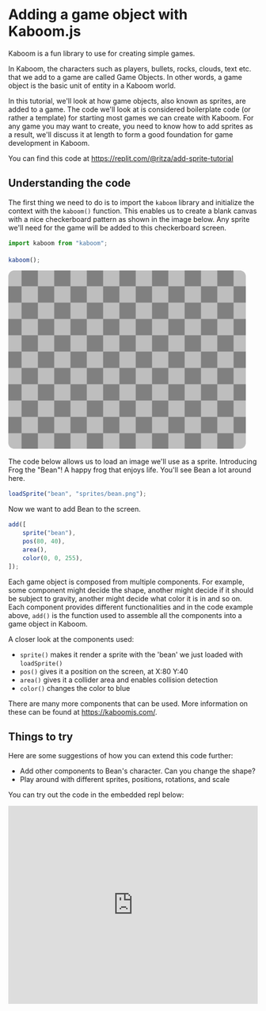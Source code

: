 # Adding a game object with Kaboom.js

Kaboom is a fun library to use for creating simple games.

In Kaboom, the characters such as players, bullets, rocks, clouds, text etc. that we add to a game are called Game Objects. In other words, a game object is the basic unit of entity in a Kaboom world. 

In this tutorial, we'll look at how game objects, also known as sprites, are added to a game. The code we'll look at is considered boilerplate code (or rather a template) for starting most games we can create with Kaboom. For any game you may want to create, you need to know how to add sprites as a result, we'll discuss it at length to form a good foundation for game development in Kaboom. 

You can find this code at https://replit.com/@ritza/add-sprite-tutorial 

## Understanding the code

The first thing we need to do is to import the `kaboom` library and initialize the context with the `kaboom()` function. This enables us to create a blank canvas with a nice checkerboard pattern as shown in the image below. Any sprite we'll need for the game will be added to this checkerboard screen.

```js
import kaboom from "kaboom";

kaboom();
```

![Checkerboard pattern](tutorials/empty.png)

The code below allows us to load an image we'll use as a sprite. Introducing Frog the "Bean"! A happy frog that enjoys life. You'll see Bean a lot around here.

```js
loadSprite("bean", "sprites/bean.png");
```

Now we want to add Bean to the screen. 

```js
add([
    sprite("bean"),
    pos(80, 40),
    area(),
    color(0, 0, 255),
]);
```

Each game object is composed from multiple components. For example, some component might decide the shape, another might decide if it should be subject to gravity, another might decide what color it is in and so on. Each component provides different functionalities and in the code example above, `add()` is the function used to assemble all the components into a game object in Kaboom.

A closer look at the components used:

- `sprite()` makes it render a sprite with the 'bean' we just loaded with `loadSprite()`
- `pos()` gives it a position on the screen, at X:80 Y:40
- `area()` gives it a collider area and enables collision detection
- `color()` changes the color to blue

There are many more components that can be used. More information on these can be found at https://kaboomjs.com/.

## Things to try

Here are some suggestions of how you can extend this code further:

- Add other components to Bean's character. Can you change the shape?
- Play around with different sprites, positions, rotations, and scale 

You can try out the code in the embedded repl below:

<iframe height="400px" width="100%" src="https://replit.com/@ritza/add-sprite-tutorial?embed=true" scrolling="no" frameborder="no" allowtransparency="true" allowfullscreen="true" sandbox="allow-forms allow-pointer-lock allow-popups allow-same-origin allow-scripts allow-modals"></iframe>
